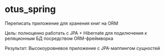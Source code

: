 # otus_spring
Переписать приложение для хранения книг на ORM

Цель: полноценно работать с JPA + Hibernate для подключения к реляционным БД посредством ORM-фреймворка

Результат: Высокоуровневое приложение с JPA-маппингом сущностей

